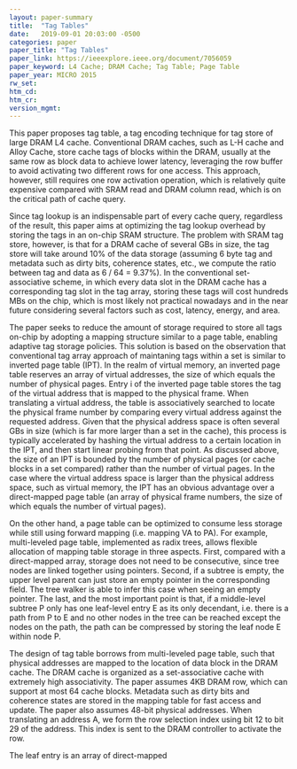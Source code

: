 ```yaml
---
layout: paper-summary
title:  "Tag Tables"
date:   2019-09-01 20:03:00 -0500
categories: paper
paper_title: "Tag Tables"
paper_link: https://ieeexplore.ieee.org/document/7056059
paper_keyword: L4 Cache; DRAM Cache; Tag Table; Page Table
paper_year: MICRO 2015
rw_set: 
htm_cd: 
htm_cr: 
version_mgmt: 
---
```


This paper proposes tag table, a tag encoding technique for tag store of large DRAM L4 cache. Conventional DRAM caches,
such as L-H cache and Alloy Cache, store cache tags of blocks within the DRAM, usually at the same row as block data to
achieve lower latency, leveraging the row buffer to avoid activating two different rows for one access. This approach,
however, still requires one row activation operation, which is relatively quite expensive compared with SRAM read and 
DRAM column read, which is on the critical path of cache query.

Since tag lookup is an indispensable part of every cache query, regardless of the result, this paper aims at optimizing
the tag lookup overhead by storing the tags in an on-chip SRAM structure. The problem with SRAM tag store, however, is 
that for a DRAM cache of several GBs in size, the tag store will take around 10% of the data storage (assuming 6 byte tag
and metadata such as dirty bits, coherence states, etc., we compute the ratio between tag and data as 6 / 64 = 9.37%).
In the conventional set-associative scheme, in which every data slot in the DRAM cache has a corresponding tag slot
in the tag array, storing these tags will cost hundreds MBs on the chip, which is most likely not practical nowadays
and in the near future considering several factors such as cost, latency, energy, and area.

The paper seeks to reduce the amount of storage required to store all tags on-chip by adopting a mapping structure 
similar to a page table, enabling adaptive tag storage policies. This solution is based on the observation that
conventional tag array approach of maintaning tags within a set is similar to inverted page table (IPT). In the realm of 
virtual memory, an inverted page table reserves an array of virtual addresses, the size of which equals the number of 
physical pages. Entry i of the inverted page table stores the tag of the virtual address that is mapped to the physical
frame. When translating a virtual address, the table is associatively searched to locate the physical frame number by 
comparing every virtual address against the requested address. Given that the physical address space is often several GBs
in size (which is far more larger than a set in the cache), this process is typically accelerated by hashing the virtual
address to a certain location in the IPT, and then start linear probing from that point. As discussed above, the size of 
an IPT is bounded by the number of physical pages (or cache blocks in a set compared) rather than the number of virtual
pages. In the case where the virtual address space is larger than the physical address space, such as virtual memory, the 
IPT has an obvious advantage over a direct-mapped page table (an array of physical frame numbers, the size of which equals 
the number of virtual pages).

On the other hand, a page table can be optimized to consume less storage while still using forward mapping 
(i.e. mapping VA to PA). For example, multi-leveled page table, implemented as radix trees, allows flexible 
allocation of mapping table storage in three aspects. First, compared with a direct-mapped array, storage does not need 
to be consecutive, since tree nodes are linked together using pointers. Second, if a subtree is empty, the upper level 
parent can just store an empty pointer in the corresponding field. The tree walker is able to infer this case when seeing 
an empty pointer. The last, and the most important point is that, if a middle-level subtree P only has one leaf-level entry 
E as its only decendant, i.e. there is a path from P to E and no other nodes in the tree can be reached except the nodes on the 
path, the path can be compressed by storing the leaf node E within node P. 

The design of tag table borrows from multi-leveled page table, such that physical addresses are mapped to the location
of data block in the DRAM cache. The DRAM cache is organized as a set-associative cache with extremely high associativity.
The paper assumes 4KB DRAM row, which can support at most 64 cache blocks. Metadata such as dirty bits and coherence states
are stored in the mapping table for fast access and update. The paper also assumes 48-bit physical addresses. When translating 
an address A, we form the row selection index using bit 12 to bit 29 of the address. This index is sent to the DRAM controller
to activate the row. 

The leaf
entry is an array of direct-mapped 